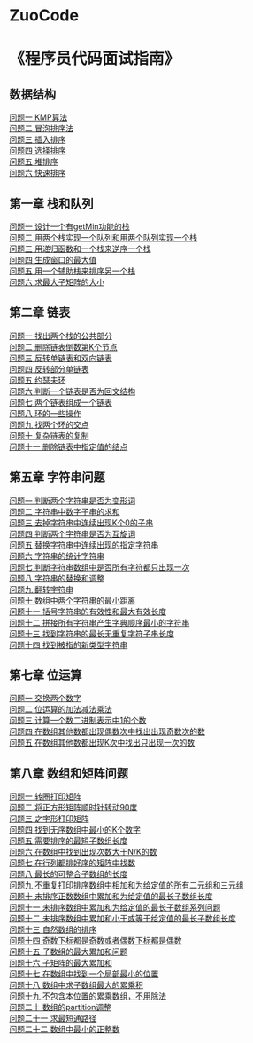 # ZuoCode
《程序员代码面试指南》
===
数据结构
---
[问题一 KMP算法](/数据结构/KMP.txt)<br>
[问题二 冒泡排序法](/数据结构/maoPao.txt)<br>
[问题三 插入排序](/数据结构/chaRu.txt)<br>
[问题四 选择排序](/数据结构/xuanZe.txt)<br>
[问题五 堆排序](/数据结构/heapSort.txt)<br>
[问题六 快速排序](/数据结构/kuaiPai.txt)<br>

第一章 栈和队列
---
[问题一 设计一个有getMin功能的栈](/第一章/demo1.txt)<br>
[问题二 用两个栈实现一个队列和用两个队列实现一个栈](/第一章/demo2.txt)<br>
[问题三 用递归函数和一个栈来逆序一个栈](/第一章/demo3.txt)<br>
[问题四 生成窗口的最大值](/第一章/demo4.txt)<br>
[问题五 用一个辅助栈来排序另一个栈](/第一章/demo5.txt)<br>
[问题六 求最大子矩阵的大小](/第一章/demo6.txt)<br>

第二章 链表
----
[问题一 找出两个栈的公共部分](/第二章/demo1.txt)<br>
[问题二 删除链表倒数第K个节点](/第二章/demo2.txt)<br>
[问题三 反转单链表和双向链表](/第二章/demo3.txt)<br>
[问题四 反转部分单链表](/第二章/demo4.txt)<br>
[问题五 约瑟夫环](/第二章/demo5.txt)<br>
[问题六 判断一个链表是否为回文结构](/第二章/demo6.txt)<br>
[问题七 两个链表组成一个链表](/第二章/demo7.txt)<br>
[问题八 环的一些操作](/第二章/demo8.txt)<br>
[问题九 找两个环的交点](/第二章/demo9.txt)<br>
[问题十 复杂链表的复制](/第二章/demo10.txt)<br>
[问题十一 删除链表中指定值的结点](/第二章/demo11.txt)<br>

第五章 字符串问题
---
[问题一 判断两个字符串是否为变形词](/第五章/demo1.txt)<br>
[问题二 字符串中数字子串的求和](/第五章/demo2.txt)<br>
[问题三 去掉字符串中连续出现K个0的子串](/第五章/demo3.txt)<br>
[问题四 判断两个字符串是否为互旋词](/第五章/demo4.txt)<br>
[问题五 替换字符串中连续出现的指定字符串](/第五章/demo5.txt)<br>
[问题六 字符串的统计字符串](/第五章/demo6.txt)<br>
[问题七 判断字符串数组中是否所有字符都只出现一次](/第五章/demo7.txt)<br>
[问题八 字符串的替换和调整](/第五章/demo8.txt)<br>
[问题九 翻转字符串](/第五章/demo9.txt)<br>
[问题十 数组中两个字符串的最小距离](/第五章/demo10.txt)<br>
[问题十一 括号字符串的有效性和最大有效长度](/第五章/demo11.txt)<br>
[问题十二 拼接所有字符串产生字典顺序最小的字符串](/第五章/demo12.txt)<br>
[问题十三 找到字符串的最长无重复字符子串长度](/第五章/demo13.txt)<br>
[问题十四 找到被指的新类型字符串](/第五章/demo14.txt)<br>

第七章 位运算
----
[问题一 交换两个数字](/第七章/demo1.txt)<br>
[问题二 位运算的加法减法乘法](/第七章/demo2.txt)<br>
[问题三 计算一个数二进制表示中1的个数](/第七章/demo3.txt)<br>
[问题四 在数组其他数都出现偶数次中找出出现奇数次的数](/第七章/demo4.txt)<br>
[问题五 在数组其他数都出现K次中找出只出现一次的数](/第七章/demo5.txt)<br>

第八章 数组和矩阵问题
---
[问题一 转圈打印矩阵](/第八章/demo1.txt)<br>
[问题二 将正方形矩阵顺时针转动90度](/第八章/demo2.txt)<br>
[问题三 之字形打印矩阵](/第八章/demo3.txt)<br>
[问题四 找到无序数组中最小的K个数字](/第八章/demo4.txt)<br>
[问题五 需要排序的最短子数组长度](/第八章/demo5.txt)<br>
[问题六 在数组中找到出现次数大于N/K的数](/第八章/demo6.txt)<br>
[问题七 在行列都排好序的矩阵中找数](/第八章/demo7.txt)<br>
[问题八 最长的可整合子数组的长度](/第八章/demo8.txt)<br>
[问题九 不重复打印排序数组中相加和为给定值的所有二元组和三元组](/第八章/demo9.txt)<br>
[问题十 未排序正数数组中累加和为给定值的最长子数组长度](/第八章/demo10.txt)<br>
[问题十一 未排序数组中累加和为给定值的最长子数组系列问题](/第八章/demo11.txt)<br>
[问题十二 未排序数组中累加和小于或等于给定值的最长子数组长度](/第八章/demo12.txt)<br>
[问题十三 自然数组的排序](/第八章/demo13.txt)<br>
[问题十四 奇数下标都是奇数或者偶数下标都是偶数](/第八章/demo14.txt)<br>
[问题十五 子数组的最大累加和问题](/第八章/demo15.txt)<br>
[问题十六 子矩阵的最大累加和](/第八章/demo16.txt)<br>
[问题十七 在数组中找到一个局部最小的位置](/第八章/demo17.txt)<br>
[问题十八 数组中求子数组最大的累乘积](/第八章/demo18.txt)<br>
[问题十九 不包含本位置的累乘数组，不用除法](/第八章/demo19.txt)<br>
[问题二十 数组的partition调整](/第八章/demo20.txt)<br>
[问题二十一 求最短通路径](/第八章/demo21.txt)<br>
[问题二十二 数组中最小的正整数](/第八章/demo22.txt)<br>
